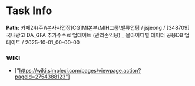 # Task Info

**Path:** 카페24(주)\본사사업장\[CG]MI본부\MIH그룹\밸류업팀 / jsjeong / [348709] 국내광고 DA_GFA 추가수수료 업데이트 (관리손익용) _ 몰아이디별 데이터 공용DB 업데이트 / 2025-10-01_00-00-00

### WIKI
- ["https://wiki.simplexi.com/pages/viewpage.action?pageId=2754388123"]

